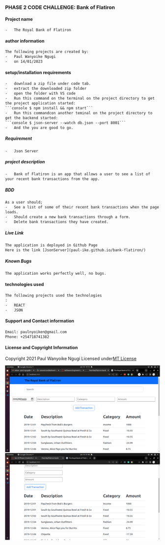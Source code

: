 ### PHASE 2 CODE CHALLENGE: Bank of Flatiron

#### Project name

    -   The Royal Bank of Flatiron

#### author information

    The following projects are created by:
    -   Paul Wanyoike Ngugi
    -   on 14/01/2023

#### setup/installation requirements

    -   download a zip file under code tab.
    -   extract the downloaded zip folder
    -   open the folder with VS code
    -   Run this command on the terminal on the project directory to get the project application started:
    ```console $ npm install && npm start```
    -   Run this commandcon another teminal on the project directory to get the backend started:
    ```console $ json-server --watch db.json --port 8001```
    -   And the you are good to go.

##### Requirement

    -   Json Server

##### project description

    -   Bank of Flatiron is an app that allows a user to see a list of your recent bank transactions from the app.

##### BDD

    As a user should;
    -   See a list of some of their recent bank transactions when the page loads.
    -   Should create a new bank transactions through a form.
    -   Delete bank transactions they have created.

##### Live Link

    The application is deployed in Github Page
    Here is the link [JsonServer](paul-ike.github.io/bank-flatiron/)

##### Known Bugs

    The application works perfectly well, no bugs.

#### technologies used

    The following projects used the technologies
    :
    -   REACT
    -   JSON

#### Support and Contact information

    Email: paulnyoiken@gmail.com
    Phone: +254718741382

#### License and Copyright Information

Copyright 2021 Paul Wanyoike Ngugi Licensed under[MT License]('https://github.com/Paul-ike/bank-flatiron/blob/main/LICENSE')

![Screenshot](./images/1.png)
![Screenshot](./images/2.png)
